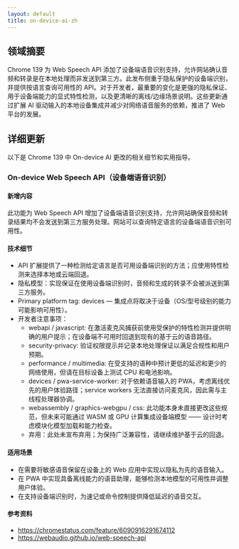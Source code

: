 ```yaml
---
layout: default
title: on-device-ai-zh
---
```


## 领域摘要

Chrome 139 为 Web Speech API 添加了设备端语音识别支持，允许网站确认音频和转录是在本地处理而非发送到第三方。此发布侧重于隐私保护的设备端识别，并提供按语言查询可用性的 API。对于开发者，最重要的变化是更强的隐私保证、用于设备端能力的显式特性检测，以及更清晰的离线/边缘场景说明。这些更新通过扩展 AI 驱动输入的本地设备集成并减少对网络语音服务的依赖，推进了 Web 平台的发展。

## 详细更新

以下是 Chrome 139 中 On-device AI 更改的相关细节和实用指导。

### On-device Web Speech API（设备端语音识别）

#### 新增内容
此功能为 Web Speech API 增加了设备端语音识别支持，允许网站确保音频和转录结果均不会发送到第三方服务处理。网站可以查询特定语言的设备端语音识别可用性。

#### 技术细节
- API 扩展提供了一种检测给定语言是否可用设备端识别的方法；应使用特性检测来选择本地或云端回退。
- 隐私模型：实现保证在使用设备端识别时，音频和生成的转录不会被派送到第三方服务。
- Primary platform tag: devices — 集成点将取决于设备（OS/型号级别的能力可能影响可用性）。
- 开发者注意事项：
  - webapi / javascript: 在激活麦克风捕获前使用受保护的特性检测并提供明确的用户提示；在设备端不可用时回退到现有的基于云的语音路径。
  - security-privacy: 验证权限提示并记录本地处理保证以满足合规性和用户预期。
  - performance / multimedia: 在受支持的语种中预计更低的延迟和更少的网络使用，但请在目标设备上测试 CPU 和电池影响。
  - devices / pwa-service-worker: 对于依赖语音输入的 PWA，考虑离线优先的用户体验路径；service workers 无法直接访问麦克风，因此需与主线程处理器协调。
  - webassembly / graphics-webgpu / css: 此功能本身未直接更改这些规范，但未来可能通过 WASM 或 GPU 计算集成设备端模型 —— 设计时考虑模块化模型加载和能力检查。
  - 弃用：此处未宣布弃用；为保持广泛兼容性，请继续维护基于云的回退。

#### 适用场景
- 在需要将敏感语音保留在设备上的 Web 应用中实现以隐私为先的语音输入。
- 在 PWA 中实现具备离线能力的语音助理，能够检测本地模型的可用性并调整用户体验。
- 在支持设备端识别时，为速记或命令控制提供降低延迟的语音交互。

#### 参考资料
- https://chromestatus.com/feature/6090916291674112
- https://webaudio.github.io/web-speech-api
